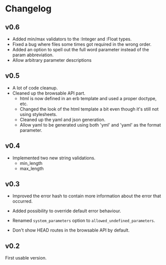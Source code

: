 # Changelog

## v0.6

* Added min/max validators to the :Integer and :Float types.
* Fixed a bug where files some times got required in the wrong order.
* Added an option to spell out the full word parameter instead of the param abbreviation.
* Allow arbitrary parameter descriptions

## v0.5

* A lot of code cleanup.
* Cleaned up the browsable API part.
  - html is now defined in an erb template and used a proper doctype, etc.
  - Changed the look of the html template a bit even though it's still not using stylesheets.
  - Cleaned up the yaml and json generation.
  - Allow yaml to be generated using both 'yml' and 'yaml' as the format parameter.

## v0.4

* Implemented two new string validations.
    - min_length
    - max_length

## v0.3

* Improved the error hash to contain more information about the error that occurred.

* Added possibility to override default error behaviour.

* Renamed `system_parameters` option to `allowed_undefined_parameters`.

* Don't show HEAD routes in the browsable API by default.

## v0.2

First usable version.
